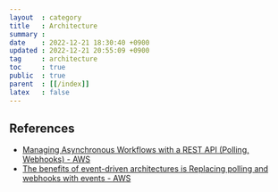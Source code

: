 ```yaml
---
layout  : category
title   : Architecture
summary : 
date    : 2022-12-21 18:30:40 +0900
updated : 2022-12-21 20:55:09 +0900
tag     : architecture
toc     : true
public  : true
parent  : [[/index]]
latex   : false
---
```


## References

- [Managing Asynchronous Workflows with a REST API (Polling, Webhooks) - AWS](https://aws.amazon.com/ko/blogs/architecture/managing-asynchronous-workflows-with-a-rest-api/)
- [The benefits of event-driven architectures is Replacing polling and webhooks with events - AWS](https://docs.aws.amazon.com/lambda/latest/operatorguide/event-driven-benefits.html)